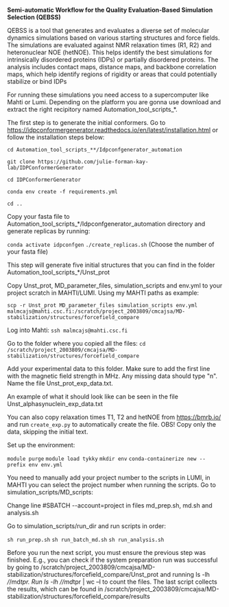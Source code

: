 **Semi-automatic Workflow for the Quality Evaluation-Based Simulation Selection (QEBSS)**

QEBSS is a tool that generates and evaluates a diverse set of molecular dynamics simulations based on various starting structures and force fields. The simulations are evaluated against NMR relaxation times (R1, R2) and heteronuclear NOE (hetNOE). This helps identify the best simulations for intrinsically disordered proteins (IDPs) or partially disordered proteins. The analysis includes contact maps, distance maps, and backbone correlation maps, which help identify regions of rigidity or areas that could potentially stabilize or bind IDPs


For running these simulations you need access to a supercomputer like Mahti or Lumi. Depending on the platform you are gonna use download and extract the right recipitory named Automation_tool_scripts_*. 


The first step is to generate the initial conformers. Go to https://idpconformergenerator.readthedocs.io/en/latest/installation.html or follow the installation steps below: 
 
`cd Automation_tool_scripts_**/Idpconfgenerator_automation`

`git clone https://github.com/julie-forman-kay-lab/IDPConformerGenerator` 

`cd IDPConformerGenerator` 

`conda env create -f requirements.yml` 

`cd ..`


Copy your fasta file to Automation_tool_scripts_*/Idpconfgenerator_automation directory and generate replicas by running: 

`conda activate idpconfgen` 
`./create_replicas.sh` (Choose the number of your fasta file) 

This step will generate five initial structures that you can find in the folder Automation_tool_scripts_*/Unst_prot


Copy Unst_prot, MD_parameter_files, simulation_scripts and env.yml to your project scratch in MAHTI/LUMI. Using my MAHTI paths as example:

`scp -r Unst_prot MD_parameter_files simulation_scripts env.yml malmcajs@mahti.csc.fi:/scratch/project_2003809/cmcajsa/MD-stabilization/structures/forcefield_compare` 


Log into Mahti: 
`ssh malmcajs@mahti.csc.fi` 

Go to the folder where you copied all the files: 
`cd /scratch/project_2003809/cmcajsa/MD-stabilization/structures/forcefield_compare`

Add your experimental data to this folder. Make sure to add the first line with the magnetic field strength in MHz. Any missing data should type "n". 
Name the file Unst_prot_exp_data.txt. 

An example of what it should look like can be seen in the file Unst_alphasynuclein_exp_data.txt

You can also copy relaxation times T1, T2 and hetNOE from https://bmrb.io/ and run `create_exp.py` to automatically create the file. OBS! Copy only the data, skipping the initial text.


Set up the environment:
 
`module purge`
`module load tykky`
`mkdir env`
`conda-containerize new --prefix env env.yml`


You need to manually add your project number to the scripts in LUMI, in MAHTI you can select the project number when running the scripts. Go to simulation_scripts/MD_scripts:

Change line #SBATCH --account=project in files md_prep.sh, md.sh and analysis.sh


Go to simulation_scripts/run_dir and run scripts in order:

`sh run_prep.sh` 
`sh run_batch_md.sh` 
`sh run_analysis.sh` 


Before you run the next script, you must ensure the previous step was finished. E.g., you can check if the system preparation run was successful by going to /scratch/project_2003809/cmcajsa/MD-stabilization/structures/forcefield_compare/Unst_prot and running ls -lh */*/md*tpr. Run ls -lh */*/md*tpr | wc –l to count the files. The last script collects the results, which can be found in /scratch/project_2003809/cmcajsa/MD-stabilization/structures/forcefield_compare/results

